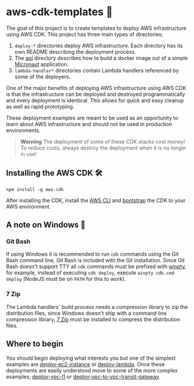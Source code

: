 # aws-cdk-templates :rocket:

The goal of this project is to create templates to deploy AWS infrastructure using AWS CDK. This project has three main types of directories;

1. `deploy-*` directories deploy AWS infrastructure. Each directory has its own README describing the deployment process.
2. The [api](api) directory describes how to build a docker image out of a simple [Micronaut](https://micronaut.io/) application.
3. `lambda-handler*` directories contain Lambda handlers referenced by some of the deployers.

One of the major benefits of deploying AWS infrastructure using AWS CDK is that the infrastructure can be deployed and destroyed programmatically and every deployment is identical. This allows for quick and easy cleanup as well as rapid prototyping.

These deployment examples are meant to be used as an opportunity to learn about AWS infrastructure and should not be used in production environments.

> **Warning** The deployment of some of these CDK stacks cost money! To reduce costs, always destroy the deployment when it is no longer in use!

## Installing the AWS CDK :hammer_and_wrench:

```console
npm install -g aws-cdk
```

After installing the CDK, install the [AWS CLI](https://aws.amazon.com/cli/) and [bootstrap](https://docs.aws.amazon.com/cdk/v2/guide/bootstrapping.html) the CDK to your AWS environment.

## A note on Windows :paperclip:

### Git Bash

If using Windows it is recommended to run `cdk` commands using the Git Bash command line, Git Bash is included with the Git installation. Since Git Bash doesn't support TTY all `cdk` commands must be prefixed with [winpty](https://github.com/rprichard/winpty), for example, instead of executing `cdk deploy`, execute `winpty cdk.cmd deploy` (NodeJS must be on `PATH` for this to work).

### 7 Zip

The Lambda handlers' build process needs a compression library to zip the distribution files, since Windows doesn't ship with a command line compression library, [7 Zip](https://www.7-zip.org/) must be installed to compress the distribution files.

## Where to begin

You should begin deploying what interests you but one of the simplest examples are [deploy-ec2-instance](./deploy-ec2-instance/) or [deploy-lambda](./deploy-lambda/). Once these deployments are easily understood move to some of the more complex examples; [deploy-vpc-l1](./deploy-vpc-l1/) or [deploy-vpc-to-vpc-transit-gateway](./deploy-vpc-to-vpc-transit-gateway/).
